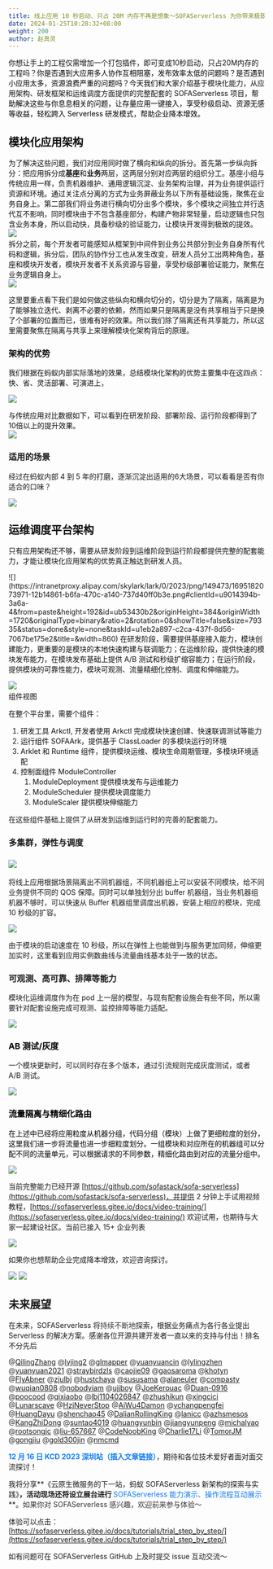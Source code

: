 ```yaml
---
title: 线上应用 10 秒启动、只占 20M 内存不再是想象～SOFAServerless 为你带来极致研发体验
date: 2024-01-25T10:28:32+08:00
weight: 200
author: 赵真灵
---
```



<font style="color:rgb(18, 18, 18);">你想让手上的工程仅需增加一个打包插件，即可变成10秒启动，只占20M内存的工程吗？</font><font style="color:rgb(0, 0, 0);">你是否遇到大应用多人协作互相阻塞，发布效率太低的问题吗？是否遇到小应用太多，资源浪费严重的问题吗？今天我们和大家介绍</font><font style="color:rgb(18, 18, 18);">基于模块化能力，从应用架构、研发框架和运维调度方面提供的完整配套的 SOFAServerless 项目</font><font style="color:rgb(0, 0, 0);">，帮助解决这些与你息息相关的问题，让存量应用一键接入，享受秒级启动、资源无感等收益，轻松跨入 Serverless 研发模式，帮助企业降本增效。</font>

## <font style="color:rgba(0, 0, 0, 0.95);">模块化应用架构</font>
<font style="color:rgba(0, 0, 0, 0.95);">为了解决这些问题，我们对应用同时做了横向和纵向的拆分。首先第一步纵向拆分：把应用拆分成</font>**<font style="color:rgba(0, 0, 0, 0.95);">基座</font>**<font style="color:rgba(0, 0, 0, 0.95);">和</font>**<font style="color:rgba(0, 0, 0, 0.95);">业务</font>**<font style="color:rgba(0, 0, 0, 0.95);">两层，这两层分别对应两层的组织分工。基座小组与传统应用一样，负责机器维护、通用逻辑沉淀、业务架构治理，并为业务提供运行资源和环境。通过关注点分离的方式为业务屏蔽业务以下所有基础设施，聚焦在业务自身上。第二部我们将业务进行横向切分出多个模块，多个模块之间独立并行迭代互不影响，同时模块由于不包含基座部分，构建产物非常轻量，启动逻辑也只包含业务本身，所以启动快，具备秒级的验证能力，让模块开发得到极致的提效。  
</font>![](https://intranetproxy.alipay.com/skylark/lark/0/2023/png/149473/1695131313965-18385213-eded-4a6b-b554-db5312fa2c9d.png#clientId=ua84a92a5-30aa-4&from=paste&height=431&id=udb6b29d5&originHeight=862&originWidth=3448&originalType=binary&ratio=2&rotation=0&showTitle=false&size=192627&status=done&style=none&taskId=u9a114a24-0887-48d9-87b2-57d3e15eb80&title=&width=1724)<font style="color:rgba(0, 0, 0, 0.95);">  
</font><font style="color:rgba(0, 0, 0, 0.95);">拆分之前，每个开发者可能感知从框架到中间件到业务公共部分到业务自身所有代码和逻辑，拆分后，团队的协作分工也从发生改变，研发人员分工出两种角色，基座和模块开发者，模块开发者不关系资源与容量，享受秒级部署验证能力，聚焦在业务逻辑自身上。  
</font>![](https://intranetproxy.alipay.com/skylark/lark/0/2023/png/149473/1695131554610-ef5c4a2f-0080-45eb-8fed-55fdf5d827f9.png#clientId=ua84a92a5-30aa-4&from=paste&height=459&id=u7227f759&originHeight=918&originWidth=3714&originalType=binary&ratio=2&rotation=0&showTitle=false&size=309179&status=done&style=none&taskId=u12307968-2a79-4f77-9c78-e976399c60e&title=&width=1857)

<font style="color:rgba(0, 0, 0, 0.95);">这里要重点看下我们是如何做这些纵向和横向切分的，切分是为了隔离，隔离是为了能够独立迭代、剥离不必要的依赖，然而如果只是隔离是没有共享相当于只是换了个部署的位置而已，很难有好的效果。所以我们除了隔离还有共享能力，所以这里需要聚焦在隔离与共享上来理解模块化架构背后的原理。</font>

### <font style="color:rgba(0, 0, 0, 0.95);">架构的优势</font>
<font style="color:rgba(0, 0, 0, 0.95);">我们根据在蚂蚁内部实际落地的效果，总结模块化架构的优势主要集中在这四点：快、省、灵活部署、可演进上，</font>

![](https://intranetproxy.alipay.com/skylark/lark/0/2023/png/149473/1701399487160-11d81716-494a-41e2-bbce-4a79beef470b.png)

<font style="color:rgba(0, 0, 0, 0.95);">与传统应用对比数据如下，可以看到在研发阶段、部署阶段、运行阶段都得到了10倍以上的提升效果。  
</font>![](https://intranetproxy.alipay.com/skylark/lark/0/2023/png/149473/1695180250909-f5eca1b3-c416-4bac-9732-549a9bed8b87.png#clientId=ueb39d37f-ca7b-4&from=paste&height=261&id=u8907b613&originHeight=522&originWidth=2838&originalType=binary&ratio=2&rotation=0&showTitle=false&size=219589&status=done&style=none&taskId=ua4b2bd1b-a75f-4945-abce-68826a43377&title=&width=1419)



### 适用的场景
经过在蚂蚁内部 4 到 5 年的打磨，逐渐沉淀出适用的6大场景，可以看看是否有你适合的口味？

![](https://intranetproxy.alipay.com/skylark/lark/0/2023/png/149473/1701427273311-8c954fd1-fe91-446d-935e-1b8d718bd55e.png)

## <font style="color:rgba(0, 0, 0, 0.95);">运维调度平台架构</font>
<font style="color:rgba(0, 0, 0, 0.95);">只有应用架构还不够，需要从研发阶段到运维阶段到运行阶段都提供完整的配套能力，才能让模块化应用架构的优势真正触达到研发人员。</font>

<font style="color:rgba(0, 0, 0, 0.95);">  
</font>![](https://intranetproxy.alipay.com/skylark/lark/0/2023/png/149473/1695182073971-12b14861-b6fa-470c-a140-737d40ff0b3e.png#clientId=u9014394b-3a6a-4&from=paste&height=192&id=ub53430b2&originHeight=384&originWidth=1720&originalType=binary&ratio=2&rotation=0&showTitle=false&size=79335&status=done&style=none&taskId=u1eb2a897-c2ca-437f-8d56-7067be175e2&title=&width=860)

<font style="color:rgba(0, 0, 0, 0.95);">  
</font><font style="color:rgba(0, 0, 0, 0.95);">在研发阶段，需要提供基座接入能力，模块创建能力，更重要的是模块的本地快速构建与联调能力；在运维阶段，提供快速的模块发布能力，在模块发布基础上提供 A/B 测试和秒级扩缩容能力；在运行阶段，提供模块的可靠性能力，模块可观测、流量精细化控制、调度和伸缩能力。</font>

<font style="color:rgba(0, 0, 0, 0.95);"></font>

![](https://intranetproxy.alipay.com/skylark/lark/0/2023/png/149473/1695182125970-f9529014-0386-4922-b8eb-5d0c82a7e5d8.png#clientId=u9014394b-3a6a-4&from=paste&height=370&id=uf365ffd8&originHeight=740&originWidth=2096&originalType=binary&ratio=2&rotation=0&showTitle=false&size=242246&status=done&style=none&taskId=uf07de18d-931e-4ffd-9540-d4be10de3e7&title=&width=1048)<font style="color:rgba(0, 0, 0, 0.95);">  
</font><font style="color:rgba(0, 0, 0, 0.95);">组件视图</font>

<font style="color:rgba(0, 0, 0, 0.95);">在整个平台里，需要个组件：</font>

1. <font style="color:rgba(0, 0, 0, 0.95);">研发工具 Arkctl, 开发者使用 Arkctl 完成模块快速创建、快速联调测试等能力</font>
2. <font style="color:rgba(0, 0, 0, 0.95);">运行组件 SOFAArk，提供基于 ClassLoader 的多模块运行的环境</font>
3. <font style="color:rgba(0, 0, 0, 0.95);">Arklet 和 Runtime 组件，提供模块运维、模块生命周期管理，多模块环境适配</font>
4. <font style="color:rgba(0, 0, 0, 0.95);">控制面组件 ModuleController</font>
    1. <font style="color:rgba(0, 0, 0, 0.95);">ModuleDeployment 提供模块发布与运维能力</font>
    2. <font style="color:rgba(0, 0, 0, 0.95);">ModuleScheduler 提供模块调度能力</font>
    3. <font style="color:rgba(0, 0, 0, 0.95);">ModuleScaler 提供模块伸缩能力</font>

在这些组件基础上提供了从研发到运维到运行时的完善的配套能力。

### 多集群，弹性与调度
### ![](https://intranetproxy.alipay.com/skylark/lark/0/2023/png/149473/1701404774158-9b98bfea-680c-4207-9385-5274b838266a.png)


将线上应用根据场景隔离出不同机器组，不同机器组上可以安装不同模块，给不同业务提供不同的 QOS 保障。同时可以单独划分出 buffer 机器组，当业务机器组机器不够时，可以快速从 Buffer 机器组里调度出机器，安装上相应的模块，完成 10 秒级的扩容。

![](https://intranetproxy.alipay.com/skylark/lark/0/2023/png/149473/1701404586909-ce2aa71c-a3a3-4d0b-831e-d48b2a241b02.png)

由于模块的启动速度在 10 秒级，所以在弹性上也能做到与服务更加同频，伸缩更加实时，这里看到应用实例数曲线与流量曲线基本处于一致的状态。



### 可观测、高可靠、排障等能力
模块化运维调度作为在 pod 上一层的模型，与现有配套设施会有些不同，所以需要针对配套设施完成可观测、监控排障等能力适配。

![](https://intranetproxy.alipay.com/skylark/lark/0/2023/png/149473/1701402418146-d48db144-5162-4187-beff-86012a61231b.png)

### <font style="color:black;">AB 测试/灰度</font>
一个模块更新时，可以同时存在多个版本，通过引流规则完成灰度测试，或者 A/B 测试。

![](https://intranetproxy.alipay.com/skylark/lark/0/2023/png/149473/1701402447957-961e18fe-65bd-4b3c-ba92-17b83c0f9667.png)



### <font style="color:black;">流量隔离与精细化路由</font>
<font style="color:black;">在上述中已经将应用粒度从机器分组，代码分组（模块）上做了更细粒度的划分，这里我们进一步将流量也进一步细粒度划分。一组模块和对应所在的机器组可以分配不同的流量单元，可以根据请求的不同参数，精细化路由到对应的流量分组中。</font>

![](https://intranetproxy.alipay.com/skylark/lark/0/2023/png/149473/1701402510492-3a5b591f-e849-4a04-828f-390defdb287a.png)



当前完整能力已经开源 [https://github.com/sofastack/sofa-serverless](https://github.com/sofastack/sofa-serverless)，并提供 2 分钟上手试用视频教程，[https://sofaserverless.gitee.io/docs/video-training/](https://sofaserverless.gitee.io/docs/video-training/) 欢迎试用，也期待与大家一起建设社区。当前已接入 15+ 企业列表



![](https://intranetproxy.alipay.com/skylark/lark/0/2023/png/149473/1701426083430-a311a783-0d3f-4763-a0eb-22b2946038b1.png)

如果你也想帮助企业完成降本增效，欢迎咨询探讨。

![](https://intranetproxy.alipay.com/skylark/lark/0/2023/png/149473/1701402889393-7438ac03-47d2-4015-8bfe-d6f085e6ab71.png) ![](https://intranetproxy.alipay.com/skylark/lark/0/2023/png/149473/1701402909610-02f40205-3539-4d79-b078-9d87e41edcf9.png)

## 未来展望
在未来，SOFAServerless 将<font style="color:rgb(51, 51, 51);">持续不断地</font>探索<font style="color:rgba(0, 0, 0, 0.9);">，根据业务痛点为各行各业提出 Serverless 的解决方案。</font>感谢各位开源共建开发者一直以来的支持与付出！排名不分先后

<font style="color:rgb(51, 51, 51);">@</font>[QilingZhang](https://github.com/QilingZhang)<font style="color:rgb(51, 51, 51);"> @</font>[lvjing2](https://github.com/lvjing2)<font style="color:rgb(51, 51, 51);"> @</font>[glmapper](https://github.com/glmapper)<font style="color:rgb(51, 51, 51);"> @</font>[yuanyuancin](https://github.com/yuanyuancin)<font style="color:rgb(51, 51, 51);"> @</font>[lylingzhen](https://github.com/lylingzhen)<font style="color:rgb(51, 51, 51);"> @</font>[yuanyuan2021](https://github.com/yuanyuan2021)<font style="color:rgb(51, 51, 51);"> @</font>[straybirdzls](https://github.com/straybirdzls)<font style="color:rgb(51, 51, 51);"> @</font>[caojie09](https://github.com/caojie09)<font style="color:rgb(51, 51, 51);"> @</font>[gaosaroma](https://github.com/gaosaroma)<font style="color:rgb(51, 51, 51);"> @</font>[khotyn](https://github.com/khotyn)<font style="color:rgb(51, 51, 51);"> @</font>[FlyAbner](https://github.com/FlyAbner)<font style="color:rgb(51, 51, 51);"> @</font>[zjulbj](https://github.com/zjulbj)<font style="color:rgb(51, 51, 51);"> @</font>[hustchaya](https://github.com/hustchaya)<font style="color:rgb(51, 51, 51);"> @</font>[sususama](https://github.com/sususama)<font style="color:rgb(51, 51, 51);"> @</font>[alaneuler](https://github.com/alaneuler)<font style="color:rgb(51, 51, 51);"> @</font>[compasty](https://github.com/compasty)<font style="color:rgb(51, 51, 51);"> @</font>[wuqian0808](https://github.com/wuqian0808)<font style="color:rgb(51, 51, 51);"> @</font>[nobodyiam](https://github.com/nobodyiam)<font style="color:rgb(51, 51, 51);"> @</font>[ujjboy](https://github.com/ujjboy)<font style="color:rgb(51, 51, 51);"> @</font>[JoeKerouac](https://github.com/JoeKerouac)<font style="color:rgb(51, 51, 51);"> @</font>[Duan-0916](https://github.com/Duan-0916)<font style="color:rgb(51, 51, 51);"> @</font>[poocood](https://github.com/poocood)<font style="color:rgb(51, 51, 51);"> @</font>[qixiaobo](https://github.com/qixiaobo)<font style="color:rgb(51, 51, 51);"> @</font>[lbj1104026847](https://github.com/lbj1104026847)<font style="color:rgb(51, 51, 51);"> @</font>[zhushikun](https://github.com/zhushikun)<font style="color:rgb(51, 51, 51);"> @</font>[xingcici](https://github.com/xingcici)<font style="color:rgb(51, 51, 51);"> @</font>[Lunarscave](https://github.com/Lunarscave)<font style="color:rgb(51, 51, 51);"> @</font>[HzjNeverStop](https://github.com/HzjNeverStop)<font style="color:rgb(51, 51, 51);"> @</font>[AiWu4Damon](https://github.com/AiWu4Damon)<font style="color:rgb(51, 51, 51);"> @</font>[vchangpengfei](https://github.com/vchangpengfei)<font style="color:rgb(51, 51, 51);"> @</font>[HuangDayu](https://github.com/HuangDayu)<font style="color:rgb(51, 51, 51);"> @</font>[shenchao45](https://github.com/shenchao45)<font style="color:rgb(51, 51, 51);"> @</font>[DalianRollingKing](https://github.com/DalianRollingKing)<font style="color:rgb(51, 51, 51);"> @</font>[lanicc](https://github.com/lanicc)<font style="color:rgb(51, 51, 51);"> @</font>[azhsmesos](https://github.com/azhsmesos)<font style="color:rgb(51, 51, 51);"> @</font>[KangZhiDong](https://github.com/KangZhiDong)<font style="color:rgb(51, 51, 51);"> @</font>[suntao4019](https://github.com/suntao4019)<font style="color:rgb(51, 51, 51);"> @</font>[huangyunbin](https://github.com/huangyunbin)<font style="color:rgb(51, 51, 51);"> @</font>[jiangyunpeng](https://github.com/jiangyunpeng)<font style="color:rgb(51, 51, 51);"> @</font>[michalyao](https://github.com/michalyao)<font style="color:rgb(51, 51, 51);"> @</font>[rootsongjc](https://github.com/rootsongjc)<font style="color:rgb(51, 51, 51);"> @</font>[liu-657667](https://github.com/liu-657667)<font style="color:rgb(51, 51, 51);"> @</font>[CodeNoobKing](https://github.com/CodeNoobKing)<font style="color:rgb(51, 51, 51);"> @</font>[Charlie17Li](https://github.com/Charlie17Li)<font style="color:rgb(51, 51, 51);"> @</font>[TomorJM](https://github.com/TomorJM)<font style="color:rgb(51, 51, 51);"> @</font>[gongjiu](https://github.com/gongjiu)<font style="color:rgb(51, 51, 51);"> @</font>[gold300jin](https://github.com/gold300jin)<font style="color:rgb(51, 51, 51);"> @</font>[nmcmd](https://github.com/nmcmd)

**<font style="color:#117CEE;">12 月 16 日 KCD 2023 深圳站（插入文章链接）</font>**，期待和各位技术爱好者面对面交流探讨！

我将分享**《云原生微服务的下一站，蚂蚁 SOFAServerless 新架构的探索与实践》**，<font style="color:rgba(0, 0, 0, 0.9);">活动现场还将设立展台进行</font><font style="color:#117CEE;"> </font>**<font style="color:#117CEE;">SOFAServerless 能力演示、操作流程互动展示</font>**<font style="color:rgba(0, 0, 0, 0.9);">。</font><font style="color:rgb(51, 51, 51);">如果你对 SOFAServerless 感兴趣，欢迎前来参与体验～</font>

体验可以点击：[https://sofaserverless.gitee.io/docs/tutorials/trial_step_by_step/](https://sofaserverless.gitee.io/docs/tutorials/trial_step_by_step/)

如有问题可在 SOFAServerless GitHub 上及时提交 issue 互动交流～




<font style="color:rgba(0, 0, 0, 0.95);"></font>
